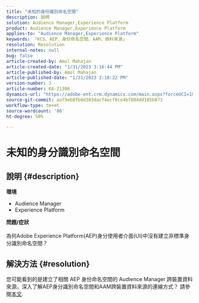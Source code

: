 ```yaml
---
title: "未知的身份識別命名空間"
description: 說明
solution: Audience Manager,Experience Platform
product: Audience Manager,Experience Platform
applies-to: "Audience Manager,Experience Platform"
keywords: 「KCS、AEP、身份命名空間、AAM、資料來源」
resolution: Resolution
internal-notes: null
bug: false
article-created-by: Amol Mahajan
article-created-date: "1/31/2023 3:16:44 PM"
article-published-by: Amol Mahajan
article-published-date: "1/31/2023 3:18:22 PM"
version-number: 3
article-number: KA-21306
dynamics-url: "https://adobe-ent.crm.dynamics.com/main.aspx?forceUCI=1&pagetype=entityrecord&etn=knowledgearticle&id=9eafa944-7aa1-ed11-aad1-6045bd0067ea"
source-git-commit: aaf9eb8fb8d383dacf4ecf0ce4bf804dd105b873
workflow-type: tm+mt
source-wordcount: '86'
ht-degree: 50%

---
```


# 未知的身分識別命名空間

## 說明 {#description}

<b>環境</b>
- Audience Manager
- Experience Platform




<b>問題/症狀</b>
<br><br>為何Adobe Experience Platform(AEP)身分使用者介面(UI)中沒有建立非標準身分識別命名空間？<br>

## 解決方法 {#resolution}


您可能看到的是建立了相關 AEP 身份命名空間的 Audience Manager 跨裝置資料來源。深入了解AEP身分識別命名空間和AAM跨裝置資料來源的連線方式？ 請參閱[本文](https://experienceleague.adobe.com/docs/experience-cloud-kcs/kbarticles/KA-21305.html?lang=zh-Hant).
